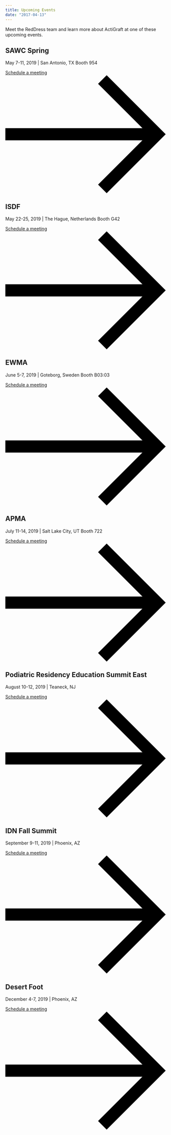```yaml
---
title: Upcoming Events
date: "2017-04-13"
---
```


Meet the RedDress team and learn more about ActiGraft at one of these upcoming events.

## SAWC Spring
May 7-11, 2019 | San Antonio, TX
Booth 954

[Schedule a meeting](/contact) <svg xmlns="http://www.w3.org/2000/svg" viewBox="0 0 26.37 19.41"><defs><style>
.cls-1{fill:none;stroke:#000;stroke-miterlimit:10;stroke-width:2px}
</style></defs><g id="Layer_2" data-name="Layer 2"><g id="Layer_1-2" data-name="Layer 1"><path class="cls-1" d="M15.96.71l9 9-9 9M24.96 9.71H0"></path></g></g></svg>

## ISDF
May 22-25, 2019 | The Hague, Netherlands
Booth G42

[Schedule a meeting](/contact) <svg xmlns="http://www.w3.org/2000/svg" viewBox="0 0 26.37 19.41"><defs><style>
.cls-1{fill:none;stroke:#000;stroke-miterlimit:10;stroke-width:2px}
</style></defs><g id="Layer_2" data-name="Layer 2"><g id="Layer_1-2" data-name="Layer 1"><path class="cls-1" d="M15.96.71l9 9-9 9M24.96 9.71H0"></path></g></g></svg>

## EWMA
June 5-7, 2019 | Goteborg, Sweden
Booth B03:03

[Schedule a meeting](/contact) <svg xmlns="http://www.w3.org/2000/svg" viewBox="0 0 26.37 19.41"><defs><style>
.cls-1{fill:none;stroke:#000;stroke-miterlimit:10;stroke-width:2px}
</style></defs><g id="Layer_2" data-name="Layer 2"><g id="Layer_1-2" data-name="Layer 1"><path class="cls-1" d="M15.96.71l9 9-9 9M24.96 9.71H0"></path></g></g></svg>

## APMA
July 11-14, 2019 | Salt Lake City, UT
Booth 722

[Schedule a meeting](/contact) <svg xmlns="http://www.w3.org/2000/svg" viewBox="0 0 26.37 19.41"><defs><style>
.cls-1{fill:none;stroke:#000;stroke-miterlimit:10;stroke-width:2px}
</style></defs><g id="Layer_2" data-name="Layer 2"><g id="Layer_1-2" data-name="Layer 1"><path class="cls-1" d="M15.96.71l9 9-9 9M24.96 9.71H0"></path></g></g></svg>

## Podiatric Residency Education Summit East
August 10-12, 2019 | Teaneck, NJ

[Schedule a meeting](/contact) <svg xmlns="http://www.w3.org/2000/svg" viewBox="0 0 26.37 19.41"><defs><style>
.cls-1{fill:none;stroke:#000;stroke-miterlimit:10;stroke-width:2px}
</style></defs><g id="Layer_2" data-name="Layer 2"><g id="Layer_1-2" data-name="Layer 1"><path class="cls-1" d="M15.96.71l9 9-9 9M24.96 9.71H0"></path></g></g></svg>

## IDN Fall Summit
September 9-11, 2019 | Phoenix, AZ

[Schedule a meeting](/contact) <svg xmlns="http://www.w3.org/2000/svg" viewBox="0 0 26.37 19.41"><defs><style>
.cls-1{fill:none;stroke:#000;stroke-miterlimit:10;stroke-width:2px}
</style></defs><g id="Layer_2" data-name="Layer 2"><g id="Layer_1-2" data-name="Layer 1"><path class="cls-1" d="M15.96.71l9 9-9 9M24.96 9.71H0"></path></g></g></svg>

## Desert Foot
December 4-7, 2019 | Phoenix, AZ

[Schedule a meeting](/contact) <svg xmlns="http://www.w3.org/2000/svg" viewBox="0 0 26.37 19.41"><defs><style>
.cls-1{fill:none;stroke:#000;stroke-miterlimit:10;stroke-width:2px}
</style></defs><g id="Layer_2" data-name="Layer 2"><g id="Layer_1-2" data-name="Layer 1"><path class="cls-1" d="M15.96.71l9 9-9 9M24.96 9.71H0"></path></g></g></svg>